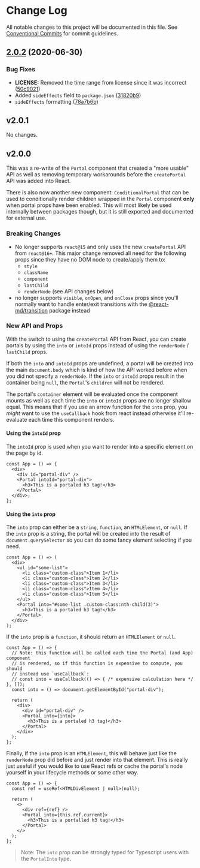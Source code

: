 # Change Log

All notable changes to this project will be documented in this file. See
[Conventional Commits](https://conventionalcommits.org) for commit guidelines.

## [2.0.2](https://github.com/mlaursen/react-md/compare/v2.0.1...v2.0.2) (2020-06-30)

### Bug Fixes

- **LICENSE:** Removed the time range from license since it was incorrect
  ([50c9021](https://github.com/mlaursen/react-md/commit/50c9021cedc0d642758b9fd541bb6c93d2fe1786))
- Added `sideEffects` field to `package.json`
  ([31820b9](https://github.com/mlaursen/react-md/commit/31820b9b43705e5849664500a17b6849eb6dc2a9))
- `sideEffects` formatting
  ([78a7b6b](https://github.com/mlaursen/react-md/commit/78a7b6b0e40c7daefb749835670705f21bd21720))

## v2.0.1

No changes.

## v2.0.0

This was a re-write of the `Portal` component that created a "more usable" API
as well as removing temporary workarounds before the `createPortal` API was
added into React.

There is also now another new component: `ConditionalPortal` that can be used to
conditionally render children wrapped in the `Portal` component **only** when
portal props have been enabled. This will most likely be used internally between
packages though, but it is still exported and documented for external use.

### Breaking Changes

- No longer supports `react@15` and only uses the new `createPortal` API from
  `react@16+`. This major change removed all need for the following props since
  they have no DOM node to create/apply them to:
  - `style`
  - `className`
  - `component`
  - `lastChild`
  - `renderNode` (see API changes below)
- no longer supports `visible`, `onOpen`, and `onClose` props since you'll
  normally want to handle enter/exit transitions with the
  [@react-md/transition](../transition) package instead

### New API and Props

With the switch to using the `createPortal` API from React, you can create
portals by using the `into` or `intoId` props instead of using the `renderNode`
/ `lastChild` props.

If both the `into` and `intoId` props are undefined, a portal will be created
into the main `document.body` which is kind of how the API worked before when
you did not specify a `renderNode`. If the `into` or `intoId` props result in
the container being `null`, the `Portal`'s `children` will not be rendered.

The portal's `container` element will be evaluated once the component mounts as
well as each time the `into` or `intoId` props are no longer shallow equal. This
means that if you use an arrow function for the `into` prop, you _might_ want to
use the `useCallback` hook from react instead otherwise it'll re-evaluate each
time this component renders.

#### Using the `intoId` prop

The `intoId` prop is used when you want to render into a specific element on the
page by id.

```tsx
const App = () => {
  <div>
    <div id="portal-div" />
    <Portal intoId="portal-div">
      <h3>This is a portaled h3 tag!</h3>
    </Portal>
  </div>;
};
```

#### Using the `into` prop

The `into` prop can either be a `string`, `function`, an `HTMLElement`, or
`null`. If the `into` prop is a string, the portal will be created into the
result of `document.querySelector` so you can do some fancy element selecting if
you need.

```tsx
const App = () => (
  <div>
    <ul id="some-list">
      <li class="custom-class">Item 1</li>
      <li class="custom-class">Item 2</li>
      <li class="custom-class">Item 3</li>
      <li class="custom-class">Item 4</li>
      <li class="custom-class">Item 5</li>
    </ul>
    <Portal into="#some-list .custom-class:nth-child(3)">
      <h3>This is a portaled h3 tag!</h3>
    </Portal>
  </div>
);
```

If the `into` prop is a `function`, it should return an `HTMLElement` or `null`.

```tsx
const App = () => {
  // Note: this function will be called each time the Portal (and App) component
  // is rendered, so if this function is expensive to compute, you should
  // instead use `useCallback`:
  // const into = useCallback(() => { /* expensive calculation here */ }, []);
  const into = () => document.getElementById("portal-div");

  return (
    <div>
      <div id="portal-div" />
      <Portal into={into}>
        <h3>This is a portaled h3 tag!</h3>
      </Portal>
    </div>
  );
};
```

Finally, if the `into` prop is an `HTMLElement`, this will behave just like the
`renderNode` prop did before and just render into that element. This is really
just useful if you would like to use React refs or cache the portal's node
yourself in your lifecycle methods or some other way.

```tsx
const App = () => {
  const ref = useRef<HTMLDivElement | null>(null);

  return (
    <>
      <div ref={ref} />
      <Portal into={this.ref.current}>
        <h3>This is a portalled h3 tag!</h3>
      </Portal>
    </>
  );
};
```

> Note: The `into` prop can be strongly typed for Typescript users with the
> `PortalInto` type.
